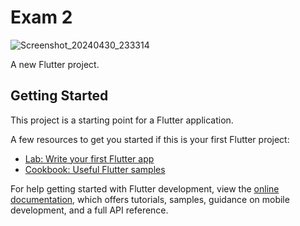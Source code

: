 # Exam 2
![Screenshot_20240430_233314](https://github.com/mahmudebnezaman/ostad_livetest2/assets/89069368/d4ec4c62-90cd-4049-a117-c1063d682491)

A new Flutter project.

## Getting Started

This project is a starting point for a Flutter application.

A few resources to get you started if this is your first Flutter project:

- [Lab: Write your first Flutter app](https://docs.flutter.dev/get-started/codelab)
- [Cookbook: Useful Flutter samples](https://docs.flutter.dev/cookbook)

For help getting started with Flutter development, view the
[online documentation](https://docs.flutter.dev/), which offers tutorials,
samples, guidance on mobile development, and a full API reference.
